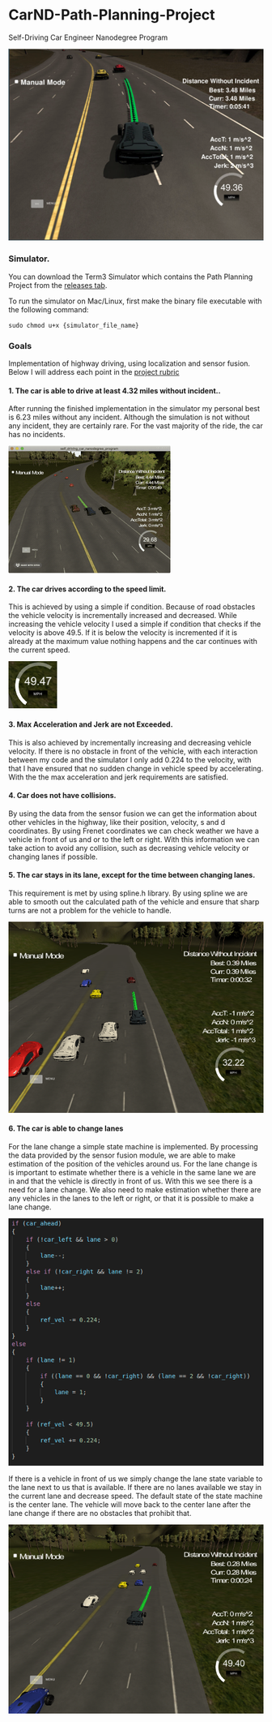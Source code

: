 # CarND-Path-Planning-Project
Self-Driving Car Engineer Nanodegree Program

[//]: # (Image References)

[image1]: ./examples/code_snipet.png "State Machine"
[image2]: ./examples/result.png "Result"
[image3]: ./examples/sim.gif "Simulation"
[image4]: ./examples/car1.png "Res1"
[image5]: ./examples/car2.png "Res2"
[image6]: ./examples/speed.png "Speed"

![alt text][image2]
  
### Simulator.
You can download the Term3 Simulator which contains the Path Planning Project from the [releases tab](https://github.com/udacity/self-driving-car-sim/releases/tag/T3_v1.2).  

To run the simulator on Mac/Linux, first make the binary file executable with the following command:
```shell
sudo chmod u+x {simulator_file_name}
```

### Goals
Implementation of highway driving, using localization and sensor fusion. Below I will address each point in the [project rubric](https://review.udacity.com/#!/rubrics/1971/view)

#### 1. The car is able to drive at least 4.32 miles without incident..
After running the finished implementation in the simulator my personal best is 6.23 miles without any incident. Although the simulation is not without any incident, they are certainly rare. For the vast majority of the ride, the car has no incidents.

![alt text][image3]
#### 2. The car drives according to the speed limit.
This is achieved by using a simple if condition. Because of road obstacles the vehicle velocity is incrementally increased and decreased. While increasing the vehicle velocity I used a simple if condition that checks if the velocity is above 49.5. If it is below the velocity is incremented if it is already at the maximum value nothing happens and the car continues with the current speed.

![alt text][image6]

#### 3. Max Acceleration and Jerk are not Exceeded.
This is also achieved by incrementally increasing and decreasing vehicle velocity. If there is no obstacle in front of the vehicle, with each interaction between my code and the simulator I only add 0.224 to the velocity, with that I have ensured that no sudden change in vehicle speed by accelerating. With the the max acceleration and jerk requirements are satisfied.

#### 4. Car does not have collisions.
By using the data from the sensor fusion we can get the information about other vehicles in the highway, like their position, velocity, s and d coordinates. By using Frenet coordinates we can check weather we have a vehicle in front of us and or to the left or right. With this information we can take action to avoid any collision, such as decreasing vehicle velocity or changing lanes if possible. 

#### 5. The car stays in its lane, except for the time between changing lanes.
This requirement is met by using spline.h library. By using spline we are able to smooth out the calculated path of the vehicle and ensure that sharp turns are not a problem for the vehicle to handle. 

![alt text][image4]

#### 6. The car is able to change lanes
For the lane change a simple state machine is implemented. By processing the data provided by the sensor fusion module, we are able to make estimation of the position of the vehicles around us. For the lane change is is important to estimate whether there is a vehicle in the same lane we are in and that the vehicle is directly in front of us. With this we see there is a need for a lane change. We also need to make estimation whether there are any vehicles in the lanes to the left or right, or that it is possible to make a lane change.

![alt text][image1]

If there is a vehicle in front of us we simply change the lane state variable to the lane next to us that is available. If there are no lanes available we stay in the current lane and decrease speed. The default state of the state machine is the center lane. The vehicle will move back to the center lane after the lane change if there are no obstacles that prohibit that.

![alt text][image5]
